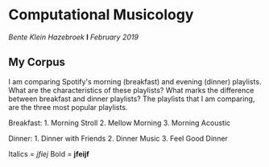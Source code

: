 # Computational Musicology
*Bente Klein Hazebroek*  **I**  *February 2019*

## My Corpus
I am comparing Spotify's morning (breakfast) and evening (dinner) playlists. What are the characteristics of these playlists? What marks the difference between breakfast and dinner playlists? The playlists that I am comparing, are the three most popular playlists. 

  Breakfast:
    1. Morning Stroll
    2. Mellow Morning
    3. Morning Acoustic
  
  Dinner: 
    1. Dinner with Friends
    2. Dinner Music
    3. Feel Good Dinner
    
Italics = *jfiej*
Bold = **jfeijf**
